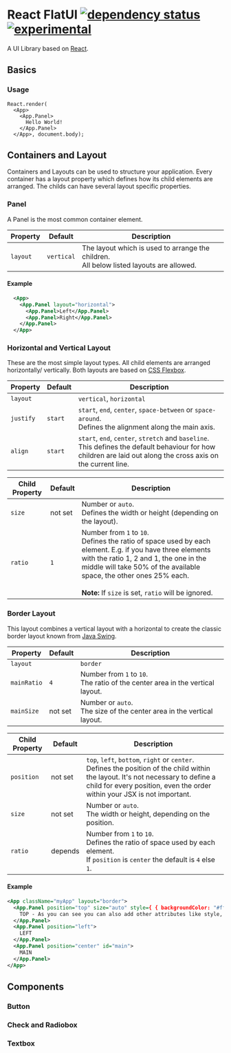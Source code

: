 # React FlatUI [![dependency status](https://david-dm.org/cokeSchlumpf/react-flatui.svg)](https://david-dm.org/cokeSchlumpf/react-flatui) [![experimental](http://img.shields.io/badge/stability-experimental-DD5F0A.svg)](http://nodejs.org/api/documentation.html#documentation_stability_index)

A UI Library based on [React](http://facebook.github.io/react/index.html).

## Basics
### Usage

```
React.render(
  <App>
    <App.Panel>
      Hello World!
    </App.Panel>
  </App>, document.body);
```

## Containers and Layout
Containers and Layouts can be used to structure your application. Every container has a layout property which defines how its child elements are arranged. The childs can have several layout specific properties.

### Panel
A Panel is the most common container element.

| Property        | Default       | Description                                                 |
|-----------------|---------------|-------------------------------------------------------------|
| `layout`        | `vertical`    | The layout which is used to arrange the children.<br />All below listed layouts are allowed.|

#### Example
```xml
  <App>
    <App.Panel layout="horizontal">
      <App.Panel>Left</App.Panel>
      <App.Panel>Right</App.Panel>
    </App.Panel>
  </App>
```

### Horizontal and Vertical Layout
These are the most simple layout types. All child elements are arranged horizontally/ vertically. Both layouts are based on [CSS Flexbox](http://css-tricks.com/snippets/css/a-guide-to-flexbox/).

| Property        | Default       | Description                                                 |
|-----------------|---------------|-------------------------------------------------------------|
| `layout`        |               | `vertical`, `horizontal`                                    |
| `justify`       | `start`       | `start`, `end`, `center`, `space-between` or `space-around`.<br />Defines the alignment along the main axis.|
| `align`         | `start`       | `start`, `end`, `center`, `stretch` and `baseline`.<br />This defines the default behaviour for how children are laid out along the cross axis on the current line.|

| Child Property        | Default       | Description                                                 |
|-----------------------|---------------|-------------------------------------------------------------|
| `size`                | not set       | Number or `auto`.<br />Defines the width or height (depending on the layout).      |
| `ratio`               | `1`           | Number from `1` to `10`.<br />Defines the ratio of space used by each element. E.g. if you have three elements with the ratio 1, 2 and 1, the one in the middle will take 50% of the available space, the other ones 25% each.<br /><br />**Note:** If `size` is set, `ratio` will be ignored.|


### Border Layout
This layout combines a vertical layout with a horizontal to create the classic border layout known from [Java Swing](http://docs.oracle.com/javase/tutorial/uiswing/layout/border.html).

| Property        | Default       | Description                                                 |
|-----------------|---------------|-------------------------------------------------------------|
| `layout`        |               | `border`                                                    |
| `mainRatio`     | `4`           | Number from `1` to `10`.<br />The ratio of the center area in the vertical layout.        |
| `mainSize`      | not set       | Number or `auto`.<br />The size of the center area in the vertical layout.         |

| Child Property        | Default       | Description                                                 |
|-----------------------|---------------|-------------------------------------------------------------|
| `position`            | not set       | `top`, `left`, `bottom`, `right` or `center`.<br />Defines the position of the child within the layout. It's not necessary to define a child for every position, even the order within your JSX is not important.|
| `size`                | not set       | Number or `auto`.<br />The width or height, depending on the position.             |
| `ratio`               | depends       | Number from `1` to `10`.<br />Defines the ratio of space used by each element.<br />If `position` is `center` the default is `4` else `1`.|

#### Example
```xml
<App className="myApp" layout="border">
  <App.Panel position="top" size="auto" style={ { backgroundColor: "#ff0000" } }>
    TOP - As you can see you can also add other attributes like style, className, etc..
  </App.Panel>
  <App.Panel position="left">
    LEFT
  </App.Panel>
  <App.Panel position="center" id="main">
    MAIN
  </App.Panel>
</App>
```

## Components
### Button
### Check and Radiobox
### Textbox
